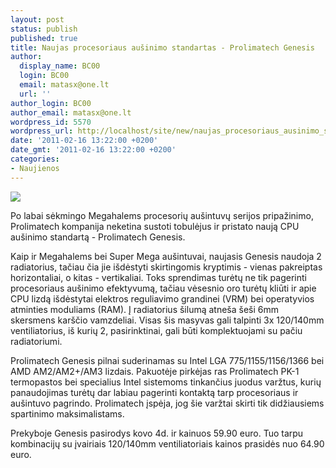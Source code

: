 ```yaml
---
layout: post
status: publish
published: true
title: Naujas procesoriaus aušinimo standartas - Prolimatech Genesis
author:
  display_name: BC00
  login: BC00
  email: matasx@one.lt
  url: ''
author_login: BC00
author_email: matasx@one.lt
wordpress_id: 5570
wordpress_url: http://localhost/site/new/naujas_procesoriaus_ausinimo_standartas__prolimatech_genesis/
date: '2011-02-16 13:22:00 +0200'
date_gmt: '2011-02-16 13:22:00 +0200'
categories:
- Naujienos
---
```

<div class="imgright"><img src="http://www.part.lt/img/9e1538530b763f7d9534436909f7c0b6562.jpg"  /></div>
<p>Po labai sėkmingo Megahalems procesorių aušintuvų serijos pripažinimo, Prolimatech kompanija neketina sustoti tobulėjus ir pristato naują CPU aušinimo standartą - Prolimatech Genesis.</p>
<p>Kaip ir Megahalems bei Super Mega aušintuvai, naujasis Genesis naudoja 2 radiatorius, tačiau čia jie išdėstyti skirtingomis kryptimis - vienas pakreiptas horizontaliai, o kitas - vertikaliai. Toks sprendimas turėtų ne tik pagerinti procesoriaus aušinimo efektyvumą, tačiau vėsesnio oro turėtų kliūti ir apie CPU lizdą išdėstytai elektros reguliavimo grandinei (VRM) bei operatyvios atminties moduliams (RAM). Į radiatorius šilumą atneša šeši 6mm skersmens karščio vamzdeliai. Visas šis masyvas gali talpinti 3x 120/140mm ventiliatorius, iš kurių 2, pasirinktinai, gali būti komplektuojami su pačiu radiatoriumi.</p>
<p>Prolimatech Genesis pilnai suderinamas su Intel LGA 775/1155/1156/1366 bei AMD AM2/AM2+/AM3 lizdais. Pakuotėje pirkėjas ras Prolimatech PK-1 termopastos bei specialius Intel sistemoms tinkančius juodus varžtus, kurių panaudojimas turėtų dar labiau pagerinti kontaktą tarp procesoriaus ir aušintuvo pagrindo. Prolimatech įspėja, jog šie varžtai skirti tik didžiausiems spartinimo maksimalistams.</p>
<p>Prekyboje Genesis pasirodys kovo 4d. ir kainuos 59.90 euro. Tuo tarpu kombinacijų su įvairiais 120/140mm ventiliatoriais kainos prasidės nuo 64.90 euro.<br /></p>

